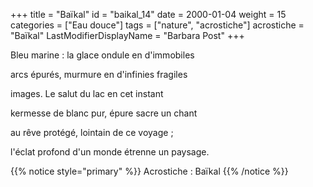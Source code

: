 +++
title = "Baïkal"
id = "baikal_14"
date = 2000-01-04
weight = 15
categories = ["Eau douce"]
tags = ["nature", "acrostiche"]
acrostiche = "Baïkal"
LastModifierDisplayName = "Barbara Post"
+++

Bleu marine : la glace ondule en d'immobiles

arcs épurés, murmure en d'infinies fragiles

images. Le salut du lac en cet instant

kermesse de blanc pur, épure sacre un chant

au rêve protégé, lointain de ce voyage ;

l'éclat profond d'un monde étrenne un paysage.

{{% notice style="primary" %}}
Acrostiche : Baïkal
{{% /notice %}}
